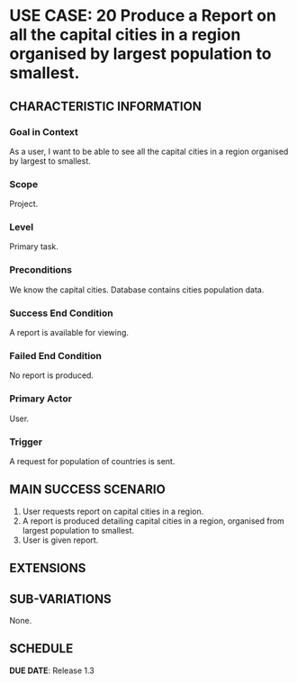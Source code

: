 # USE CASE: 20 Produce a Report on all the capital cities in a region organised by largest population to smallest.

## CHARACTERISTIC INFORMATION

### Goal in Context

As a user, I want to be able to see all the capital cities in a region organised by largest to smallest.

### Scope

Project.

### Level

Primary task.

### Preconditions

We know the capital cities.  Database contains cities population data.

### Success End Condition

A report is available for viewing.

### Failed End Condition

No report is produced.

### Primary Actor

User.

### Trigger

A request for population of countries is sent.

## MAIN SUCCESS SCENARIO

1. User requests report on capital cities in a region.
2. A report is produced detailing capital cities in a region, organised from largest population to smallest.
3. User is given report.

## EXTENSIONS

## SUB-VARIATIONS

None.

## SCHEDULE

**DUE DATE**: Release 1.3